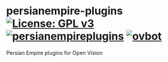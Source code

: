 persianempire-plugins [![License: GPL v3](https://img.shields.io/badge/License-GPLv3-blue.svg)](https://www.gnu.org/licenses/gpl-3.0) [![persianempireplugins](https://github.com/OpenVision-Archive/persianempire-plugins/actions/workflows/persianempireplugins.yml/badge.svg)](https://github.com/OpenVision-Archive/persianempire-plugins/actions/workflows/persianempireplugins.yml) [![ovbot](https://github.com/OpenVision-Archive/persianempire-plugins/actions/workflows/ovbot.yml/badge.svg)](https://github.com/OpenVision-Archive/persianempire-plugins/actions/workflows/ovbot.yml)
=====================
Persian Empire plugins for Open Vision
